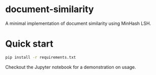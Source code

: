 # document-similarity

A minimal implementation of document similarity using MinHash LSH.


# Quick start

```bash
pip install -r requirements.txt
```

Checkout the Jupyter notebook for a demonstration on usage.





